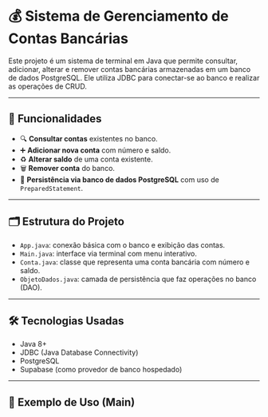 # 💰 Sistema de Gerenciamento de Contas Bancárias

Este projeto é um sistema de terminal em Java que permite consultar, adicionar, alterar e remover contas bancárias armazenadas em um banco de dados PostgreSQL. Ele utiliza JDBC para conectar-se ao banco e realizar as operações de CRUD.

---

## 📌 Funcionalidades

- 🔍 **Consultar contas** existentes no banco.
- ➕ **Adicionar nova conta** com número e saldo.
- ♻️ **Alterar saldo** de uma conta existente.
- 🗑 **Remover conta** do banco.
- 💾 **Persistência via banco de dados PostgreSQL** com uso de `PreparedStatement`.

---

## 🗂 Estrutura do Projeto

- `App.java`: conexão básica com o banco e exibição das contas.
- `Main.java`: interface via terminal com menu interativo.
- `Conta.java`: classe que representa uma conta bancária com número e saldo.
- `ObjetoDados.java`: camada de persistência que faz operações no banco (DAO).

---

## 🛠 Tecnologias Usadas

- Java 8+
- JDBC (Java Database Connectivity)
- PostgreSQL
- Supabase (como provedor de banco hospedado)

---

## 🧠 Exemplo de Uso (Main)

